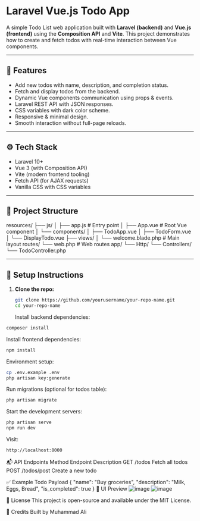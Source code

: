 # Laravel Vue.js Todo App

A simple Todo List web application built with **Laravel (backend)** and **Vue.js (frontend)** using the **Composition API** and **Vite**. This project demonstrates how to create and fetch todos with real-time interaction between Vue components.

---

## 🔧 Features

- Add new todos with name, description, and completion status.
- Fetch and display todos from the backend.
- Dynamic Vue components communication using props & events.
- Laravel REST API with JSON responses.
- CSS variables with dark color scheme.
- Responsive & minimal design.
- Smooth interaction without full-page reloads.

---

## ⚙️ Tech Stack

- Laravel 10+
- Vue 3 (with Composition API)
- Vite (modern frontend tooling)
- Fetch API (for AJAX requests)
- Vanilla CSS with CSS variables

---

## 📂 Project Structure

resources/
├── js/
│ ├── app.js # Entry point
│ ├── App.vue # Root Vue component
│ └── components/
│ ├── TodoApp.vue
│ ├── TodoForm.vue
│ └── DisplayTodo.vue
├── views/
│ └── welcome.blade.php # Main layout
routes/
    └── web.php # Web routes
app/
└── Http/
└── Controllers/
    └── TodoController.php


---

## 🚀 Setup Instructions

1. **Clone the repo:**
   ```bash
   git clone https://github.com/yourusername/your-repo-name.git
   cd your-repo-name
   ```
   Install backend dependencies:

```bash
composer install
```
Install frontend dependencies:

```bash
npm install
```
Environment setup:

```bash
cp .env.example .env
php artisan key:generate
```
Run migrations (optional for todos table):
```bash
php artisan migrate
```
Start the development servers:

```bash
php artisan serve
npm run dev
```
Visit:
```bash
http://localhost:8000
```
📬 API Endpoints
Method	Endpoint	    Description
GET	    /todos	        Fetch all todos
POST	/todos/post	    Create a new todo

✅ Example Todo Payload
{
  "name": "Buy groceries",
  "description": "Milk, Eggs, Bread",
  "is_completed": true
}
📸 UI Preview
![image](https://github.com/user-attachments/assets/f820e62b-4c52-4a9e-82ae-be161eadbcdb)
![image](https://github.com/user-attachments/assets/13f98329-8c35-42eb-bff6-e2da496d6b37)




📃 License
This project is open-source and available under the MIT License.

🙌 Credits
Built by Muhammad Ali

